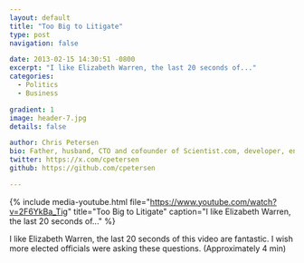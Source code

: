 ```yaml
---
layout: default
title: "Too Big to Litigate"
type: post
navigation: false

date: 2013-02-15 14:30:51 -0800
excerpt: "I like Elizabeth Warren, the last 20 seconds of..."
categories:
  - Politics
  - Business

gradient: 1
image: header-7.jpg
details: false

author: Chris Petersen
bio: Father, husband, CTO and cofounder of Scientist.com, developer, entrepreneur and technologist.
twitter: https://x.com/cpetersen
github: https://github.com/cpetersen

---
```


{% include media-youtube.html file="https://www.youtube.com/watch?v=2F6YkBa_Tig" title="Too Big to Litigate" caption="I like Elizabeth Warren, the last 20 seconds of..." %}

I like Elizabeth Warren, the last 20 seconds of this video are fantastic. I wish more elected officials were asking these questions. (Approximately 4 min)
